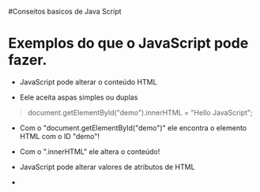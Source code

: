 #Conseitos basicos de Java Script


# Exemplos do que o JavaScript pode fazer.


- JavaScript pode alterar o conteúdo HTML

 - Eele aceita aspas simples ou duplas

 <blockquote>
 	document.getElementById("demo").innerHTML = "Hello JavaScript";
 </blockquote>

 - Com o "document.getElementById("demo")" ele encontra o elemento HTML com o ID "demo"!

 - Com o ".innerHTML" ele altera o conteúdo!

- JavaScript pode alterar valores de atributos de HTML

 -